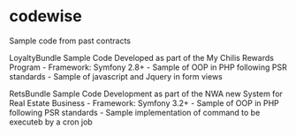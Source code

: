 # codewise
Sample code from past contracts

LoyaltyBundle
	Sample Code Developed as part of the My Chilis Rewards Program
		- Framework: Symfony 2.8+
		- Sample of OOP in PHP following PSR standards
		- Sample of javascript and Jquery in form views

RetsBundle
	Sample Code Development as part of the NWA new System for Real Estate Business
		- Framework: Symfony 3.2+
		- Sample of OOP in PHP following PSR standards
		- Sample implementation of command to be executeb by a cron job